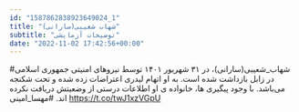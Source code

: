```yaml
---
id: "1587862838923649024_1"
title: "شهاب شعیبی(سارانی)"
subtitle: "توضیحات آزمایشی"
date: "2022-11-02 17:42:56+00:00"
---
```

#شهاب_شعیبی(سارانی)، در ۳۱ شهریور ۱۴۰۱ توسط نیروهای امنیتی جمهوری اسلامی در زابل بازداشت شده است. به او اتهام لیدری اعتراضات زده شده و تحت شکنجه می‌باشد. با وجود پیگیری ها، خانواده ی او اطلاعات درستی از وضعیتش دریافت نکرده اند.
#مهسا_امینی https://t.co/twJ1xzVGpU
